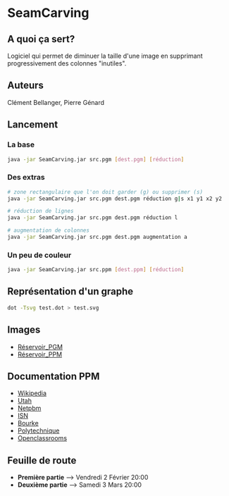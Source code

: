 # SeamCarving

## A quoi ça sert?
Logiciel qui permet de diminuer la taille d'une image en supprimant progressivement des colonnes "inutiles".

## Auteurs
Clément Bellanger, Pierre Génard

## Lancement

### La base
```bash
java -jar SeamCarving.jar src.pgm [dest.pgm] [réduction]
```

### Des extras
```bash
# zone rectangulaire que l'on doit garder (g) ou supprimer (s)
java -jar SeamCarving.jar src.pgm dest.pgm réduction g|s x1 y1 x2 y2

# réduction de lignes
java -jar SeamCarving.jar src.pgm dest.pgm réduction l

# augmentation de colonnes
java -jar SeamCarving.jar src.pgm dest.pgm augmentation a
```

### Un peu de couleur
```bash
java -jar SeamCarving.jar src.ppm [dest.ppm] [réduction]
```

## Représentation d'un graphe
```bash
dot -Tsvg test.dot > test.svg
```

## Images
- [Réservoir_PGM](http://people.sc.fsu.edu/~jburkardt/data/pgma/)
- [Réservoir_PPM](http://igm.univ-mlv.fr/~incerti/IMAGES/PPM.htm)

## Documentation PPM
- [Wikipedia](https://fr.wikipedia.org/wiki/Portable_pixmap)
- [Utah](http://www.eng.utah.edu/~cs5610/ppm.html)
- [Netpbm](http://netpbm.sourceforge.net/doc/ppm.html)
- [ISN](http://www.info-isn.fr/Mini%20projet%20image.pdf)
- [Bourke](http://paulbourke.net/dataformats/ppm/)
- [Polytechnique](https://www.enseignement.polytechnique.fr/informatique/profs/Philippe.Chassignet/PGM/index.html)
- [Openclassrooms](https://openclassrooms.com/forum/sujet/lecture-et-modification-d-une-image-ppm-73883)

## Feuille de route
- **Première partie** --> Vendredi 2 Février 20:00
- **Deuxième partie** --> Samedi 3 Mars 20:00
